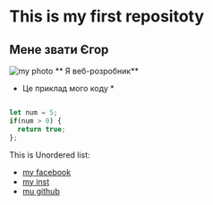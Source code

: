 # This is my first repositoty
## Мене звати Єгор
![my photo](https://user-images.githubusercontent.com/60629407/139448835-f652c6bd-02bf-4654-8e25-9d947acf7581.png)
** Я веб-розробник**
* Це приклад мого коду *
```javascript

let num = 5;
if(num > 0) {
  return true;
};
```

This is Unordered list:
* [my facebook]()
* [my inst]()
* [mu github]()

